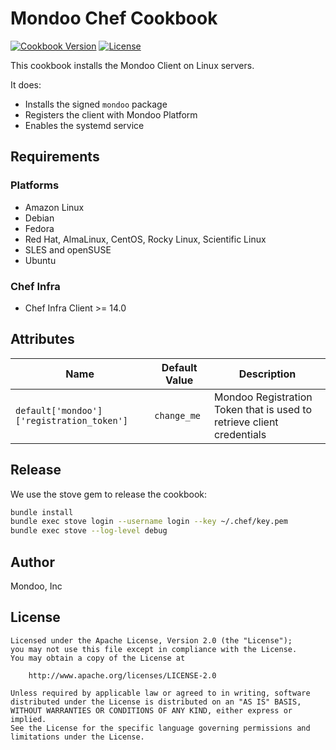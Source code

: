 # Mondoo Chef Cookbook

[![Cookbook Version](https://img.shields.io/cookbook/v/mondoo.svg)](https://supermarket.chef.io/cookbooks/mondoo)
[![License](https://img.shields.io/badge/License-Apache%202.0-green.svg)](https://opensource.org/licenses/Apache-2.0)

This cookbook installs the Mondoo Client on Linux servers.

It does:

* Installs the signed `mondoo` package
* Registers the client with Mondoo Platform
* Enables the systemd service

## Requirements

### Platforms

* Amazon Linux
* Debian
* Fedora
* Red Hat, AlmaLinux, CentOS, Rocky Linux, Scientific Linux
* SLES and openSUSE
* Ubuntu

### Chef Infra

* Chef Infra Client >= 14.0

## Attributes

| Name           | Default Value | Description                        |
| -------------- | ------------- | -----------------------------------|
| `default['mondoo']['registration_token']` | `change_me` | Mondoo Registration Token that is used to retrieve client credentials

## Release

We use the stove gem to release the cookbook:

```bash
bundle install
bundle exec stove login --username login --key ~/.chef/key.pem
bundle exec stove --log-level debug
```

## Author

Mondoo, Inc

## License

```text
Licensed under the Apache License, Version 2.0 (the "License");
you may not use this file except in compliance with the License.
You may obtain a copy of the License at

    http://www.apache.org/licenses/LICENSE-2.0

Unless required by applicable law or agreed to in writing, software
distributed under the License is distributed on an "AS IS" BASIS,
WITHOUT WARRANTIES OR CONDITIONS OF ANY KIND, either express or implied.
See the License for the specific language governing permissions and
limitations under the License.
```
